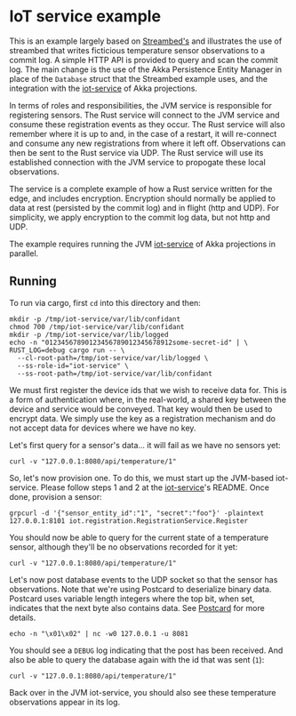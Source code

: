 IoT service example
===

This is an example largely based on [Streambed's](https://github.com/streambed/streambed-rs/tree/main/examples/iot-service) 
and illustrates the use of streambed that writes ficticious temperature sensor observations
to a commit log. A simple HTTP API is provided to query and scan the commit log. The main change
is the use of the Akka Persistence Entity Manager in place of the `Database` struct that
the Streambed example uses, and the integration with the [iot-service](https://github.com/akka/akka-projection/tree/main/samples/grpc/iot-service-scala) of Akka projections.

In terms of roles and responsibilities, the JVM service is responsible for registering sensors. The
Rust service will connect to the JVM service and consume these registration events as they occur. The Rust
service will also remember where it is up to and, in the case of a restart, it will re-connect and consume
any new registrations from where it left off. Observations can then be sent to the Rust service via UDP.
The Rust service will use its established connection with the JVM service to propogate these local observations.

The service is a complete example of how a Rust service written for the edge, and includes encryption. 
Encryption should normally be applied to data at rest (persisted by the commit log) and in flight 
(http and UDP). For simplicity, we apply encryption to the commit log data, but not http and UDP.

The example requires running the JVM [iot-service](https://github.com/akka/akka-projection/tree/main/samples/grpc/iot-service-scala) of Akka projections in parallel.

Running
---

To run via cargo, first `cd` into this directory and then:

```
mkdir -p /tmp/iot-service/var/lib/confidant
chmod 700 /tmp/iot-service/var/lib/confidant
mkdir -p /tmp/iot-service/var/lib/logged
echo -n "01234567890123456789012345678912some-secret-id" | \
RUST_LOG=debug cargo run -- \
  --cl-root-path=/tmp/iot-service/var/lib/logged \
  --ss-role-id="iot-service" \
  --ss-root-path=/tmp/iot-service/var/lib/confidant
```

We must first register the device ids that we wish to receive data for. This is a form
of authentication where, in the real-world, a shared key between the device and service
would be conveyed. That key would then be used to encrypt data. We simply use the key
as a registration mechanism and do not accept data for devices where we have no key.

Let's first query for a sensor's data... it will fail as we have no sensors yet:

```
curl -v "127.0.0.1:8080/api/temperature/1"
```

So, let's now provision one. To do this, we must start up the JVM-based iot-service. Please
follow steps 1 and 2 at the [iot-service](https://github.com/akka/akka-projection/blob/main/samples/grpc/iot-service-scala/README.md)'s
README. Once done, provision a sensor:

```
grpcurl -d '{"sensor_entity_id":"1", "secret":"foo"}' -plaintext 127.0.0.1:8101 iot.registration.RegistrationService.Register
```

You should now be able to query for the current state of a temperature sensor, although
they'll be no observations recorded for it yet:

```
curl -v "127.0.0.1:8080/api/temperature/1"
```

Let's now post database events to the UDP socket so that the sensor has observations. Note that
we're using Postcard to deserialize binary data. Postcard uses variable length
integers where the top bit, when set, indicates that the next byte also contains
data. See [Postcard](https://docs.rs/postcard/latest/postcard/) for more details.

```
echo -n "\x01\x02" | nc -w0 127.0.0.1 -u 8081
```

You should see a `DEBUG` log indicating that the post has been received. And
also be able to query the database again with the id that was sent (`1`):

```
curl -v "127.0.0.1:8080/api/temperature/1"
```

Back over in the JVM iot-service, you should also see these temperature observations
appear in its log.